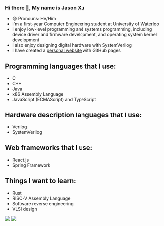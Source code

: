 ### Hi there 👋, My name is Jason Xu

<!--
**JasonBrave/JasonBrave** is a ✨ _special_ ✨ repository because its `README.md` (this file) appears on your GitHub profile.

Here are some ideas to get you started:

- 🔭 I’m currently working on ...
- 🌱 I’m currently learning ...
- 👯 I’m looking to collaborate on ...
- 🤔 I’m looking for help with ...
- 💬 Ask me about ...
- 📫 How to reach me: ...
- 😄 Pronouns: ...
- ⚡ Fun fact: ...
-->

- 😄 Pronouns: He/Him
- I'm a first-year Computer Engineering student at University of Waterloo
- I enjoy low-level programming and systems programming, including device driver and firmware development, and operating system kernel development
- I also enjoy designing digital hardware with SystemVerilog
- I have created a [personal website](https://jasonbrave.github.io) with GitHub pages

## Programming languages that I use:
- C
- C++
- Java
- x86 Assembly Language
- JavaScript (ECMAScript) and TypeScript

## Hardware description languages that I use:
- Verilog
- SystemVerilog

## Web frameworks that I use:
- React.js
- Spring Framework

## Things I want to learn:
- Rust
- RISC-V Assembly Language
- Software reverse engineering
- VLSI design

![](https://github-readme-stats-git-master-rstaa-rickstaa.vercel.app/api?username=JasonBrave&show_icons=true&count_private=true&role=OWNER,COLLABORATOR,ORGANIZATION_MEMBER)
![](https://github-readme-stats-git-master-rstaa-rickstaa.vercel.app/api/top-langs/?username=JasonBrave&layout=compact&langs_count=10&role=OWNER,COLLABORATOR,ORGANIZATION_MEMBER&exclude_repo=PathPlannerViking,VikingScouter,Instruction)
